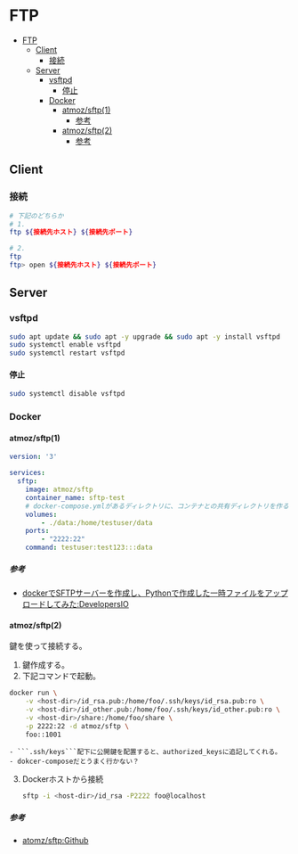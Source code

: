 # FTP

- [FTP](#ftp)
  - [Client](#client)
    - [接続](#接続)
  - [Server](#server)
    - [vsftpd](#vsftpd)
      - [停止](#停止)
    - [Docker](#docker)
      - [atmoz/sftp(1)](#atmozsftp1)
        - [参考](#参考)
      - [atmoz/sftp(2)](#atmozsftp2)
        - [参考](#参考-1)

## Client

### 接続

``` bash
# 下記のどちらか
# 1.
ftp ${接続先ホスト} ${接続先ポート}

# 2.
ftp
ftp> open ${接続先ホスト} ${接続先ポート}
```

## Server

### vsftpd

``` bash
sudo apt update && sudo apt -y upgrade && sudo apt -y install vsftpd
sudo systemctl enable vsftpd
sudo systemctl restart vsftpd
```

#### 停止

``` bash
sudo systemctl disable vsftpd
```

### Docker

#### atmoz/sftp(1)

``` yaml
version: '3'

services:
  sftp:
    image: atmoz/sftp
    container_name: sftp-test
    # docker-compose.ymlがあるディレクトリに、コンテナとの共有ディレクトリを作る
    volumes:
        - ./data:/home/testuser/data
    ports:
        - "2222:22"
    command: testuser:test123:::data
```

##### 参考

- [dockerでSFTPサーバーを作成し、Pythonで作成した一時ファイルをアップロードしてみた:DevelopersIO](https://dev.classmethod.jp/articles/docker-sftp-python-paramiko-practice/)

#### atmoz/sftp(2)

鍵を使って接続する。

1. 鍵作成する。
2. 下記コマンドで起動。
``` sh
docker run \
    -v <host-dir>/id_rsa.pub:/home/foo/.ssh/keys/id_rsa.pub:ro \
    -v <host-dir>/id_other.pub:/home/foo/.ssh/keys/id_other.pub:ro \
    -v <host-dir>/share:/home/foo/share \
    -p 2222:22 -d atmoz/sftp \
    foo::1001
```
    - ```.ssh/keys```配下に公開鍵を配置すると、authorized_keysに追記してくれる。
    - dokcer-composeだとうまく行かない？
3. Dockerホストから接続
    ``` sh
    sftp -i <host-dir>/id_rsa -P2222 foo@localhost
    ```

##### 参考

- [atomz/sftp:Github](https://github.com/atmoz/sftp#logging-in-with-ssh-keys)